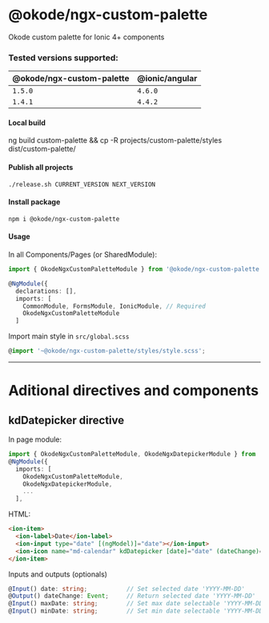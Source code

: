 # @okode/ngx-custom-palette

Okode custom palette for Ionic 4+ components

### Tested versions supported:

| @okode/ngx-custom-palette   |      @ionic/angular |
|-----------------------------|---------------------|
| `1.5.0`                     | `4.6.0`             |
| `1.4.1`                     | `4.4.2`             |



#### Local build

ng build custom-palette && cp -R projects/custom-palette/styles dist/custom-palette/

#### Publish all projects

```
./release.sh CURRENT_VERSION NEXT_VERSION
```

#### Install package

```
npm i @okode/ngx-custom-palette
```


#### Usage

In all Components/Pages (or SharedModule):
```typescript
import { OkodeNgxCustomPaletteModule } from '@okode/ngx-custom-palette';

@NgModule({
  declarations: [],
  imports: [
    CommonModule, FormsModule, IonicModule, // Required
    OkodeNgxCustomPaletteModule
  ]
```
Import main style in `src/global.scss`
```typescript
@import '~@okode/ngx-custom-palette/styles/style.scss';
```

<hr>

# Aditional directives and components

## kdDatepicker directive
In page module:
```typescript
import { OkodeNgxCustomPaletteModule, OkodeNgxDatepickerModule } from '@okode/ngx-custom-palette';
@NgModule({
  imports: [
    OkodeNgxCustomPaletteModule,
    OkodeNgxDatepickerModule,
    ...
  ],
```
HTML:
```html
<ion-item>
  <ion-label>Date</ion-label>
  <ion-input type="date" [(ngModel)]="date"></ion-input>
  <ion-icon name="md-calendar" kdDatepicker [date]="date" (dateChange)="date = $event"></ion-icon>
</ion-item>
```
Inputs and outputs (optionals)
```typescript
@Input() date: string;           // Set selected date 'YYYY-MM-DD'
@Output() dateChange: Event;     // Return selected date 'YYYY-MM-DD'
@Input() maxDate: string;        // Set max date selectable 'YYYY-MM-DD'
@Input() minDate: string;        // Set min date selectable 'YYYY-MM-DD'
```

